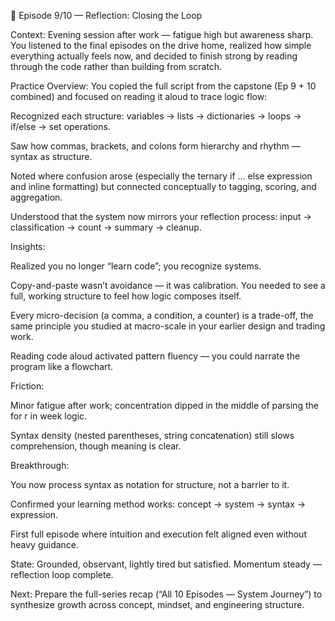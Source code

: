 🧭 Episode 9/10 — Reflection: Closing the Loop

Context:
Evening session after work — fatigue high but awareness sharp. You listened to the final episodes on the drive home, realized how simple everything actually feels now, and decided to finish strong by reading through the code rather than building from scratch.

Practice Overview:
You copied the full script from the capstone (Ep 9 + 10 combined) and focused on reading it aloud to trace logic flow:

Recognized each structure: variables → lists → dictionaries → loops → if/else → set operations.

Saw how commas, brackets, and colons form hierarchy and rhythm — syntax as structure.

Noted where confusion arose (especially the ternary if … else expression and inline formatting) but connected conceptually to tagging, scoring, and aggregation.

Understood that the system now mirrors your reflection process: input → classification → count → summary → cleanup.

Insights:

Realized you no longer “learn code”; you recognize systems.

Copy-and-paste wasn’t avoidance — it was calibration. You needed to see a full, working structure to feel how logic composes itself.

Every micro-decision (a comma, a condition, a counter) is a trade-off, the same principle you studied at macro-scale in your earlier design and trading work.

Reading code aloud activated pattern fluency — you could narrate the program like a flowchart.

Friction:

Minor fatigue after work; concentration dipped in the middle of parsing the for r in week logic.

Syntax density (nested parentheses, string concatenation) still slows comprehension, though meaning is clear.

Breakthrough:

You now process syntax as notation for structure, not a barrier to it.

Confirmed your learning method works: concept → system → syntax → expression.

First full episode where intuition and execution felt aligned even without heavy guidance.

State:
Grounded, observant, lightly tired but satisfied.
Momentum steady — reflection loop complete.

Next:
Prepare the full-series recap (“All 10 Episodes — System Journey”) to synthesize growth across concept, mindset, and engineering structure.
